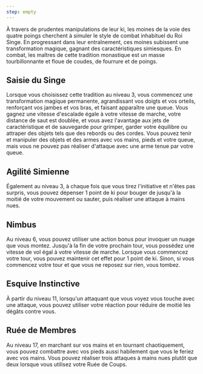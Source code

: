 ```yaml
---
step: empty
---
```

À travers de prudentes manipulations de leur ki, les moines de la voie des quatre poings cherchent à simuler le style de combat inhabituel du Roi Singe. En progressant dans leur entraînement, ces moines subissent une transformation magique, gagnant des caractéristiques simiesques.  En combat, les maîtres de cette tradition monastique est un masse tourbillonnante et floue de coudes, de fourrure et de poings.

## Saisie du Singe

Lorsque vous choisissez cette tradition au niveau 3, vous commencez une transformation magique permanente, agrandissant vos doigts et vos orteils, renforçant vos jambes et vos bras, et faisant apparaître une queue. Vous gagnez une vitesse d'escalade égale à votre vitesse de marche, votre distance de saut est doublée, et vous avez l'avantage aux jets de caractéristique et de sauvegarde pour grimper, garder votre équilibre ou attraper des objets tels que des rebords ou des cordes. Vous pouvez tenir et manipuler des objets et des armes avec vos mains, pieds et votre queue, mais vous ne pouvez pas réaliser d'attaque avec une arme tenue par votre queue.

## Agilité Simienne

Également au niveau 3, à chaque fois que vous tirez l'initiative et n'êtes pas surpris, vous pouvez dépenser 1 point de ki pour bouger de jusqu'à la moitié de votre mouvement ou sauter, puis réaliser une attaque à mains nues.

## Nimbus

Au niveau 6, vous pouvez utiliser une action bonus pour invoquer un nuage que vous montez. Jusqu'à la fin de votre prochain tour, vous possédez une vitesse de vol égal à votre vitesse de marche. Lorsque vous commencez votre tour, vous pouvez maintenir cet effet pour 1 point de ki. Sinon, si vous commencez votre tour et que vous ne reposez sur rien, vous tombez.

## Esquive Instinctive

À partir du niveau 11, lorsqu'un attaquant que vous voyez vous touche avec une attaque, vous pouvez utiliser votre réaction pour réduire de moitié les dégâts contre vous.

## Ruée de Membres

Au niveau 17, en marchant sur vos mains et en tournant chaotiquement, vous pouvez combattre avec vos pieds aussi habilement que vous le feriez avec vos mains. Vous pouvez réaliser trois attaques à mains nues plutôt que deux lorsque vous utilisez votre Ruée de Coups.